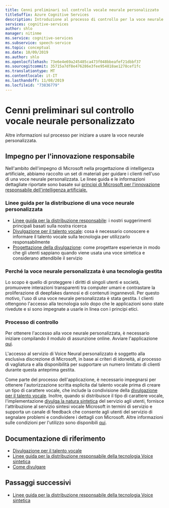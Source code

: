 ```yaml
---
title: Cenni preliminari sul controllo vocale neurale personalizzato
titleSuffix: Azure Cognitive Services
description: Introduzione al processo di controllo per la voce neurale personalizzata.
services: cognitive-services
author: shlo
manager: nitinme
ms.service: cognitive-services
ms.subservice: speech-service
ms.topic: conceptual
ms.date: 10/09/2019
ms.author: shlo
ms.openlocfilehash: 73e6e4e69a245485ca473f048bbeafef21dbbf37
ms.sourcegitcommit: 35715a7df8e476286e3fee954818ae1278cef1fc
ms.translationtype: MT
ms.contentlocale: it-IT
ms.lasthandoff: 11/08/2019
ms.locfileid: "73836779"
---
```

# <a name="custom-neural-voice-gating-overview"></a>Cenni preliminari sul controllo vocale neurale personalizzato

Altre informazioni sul processo per iniziare a usare la voce neurale personalizzata.

## <a name="commitment-to-responsible-innovation"></a>Impegno per l'innovazione responsabile

Nell'ambito dell'impegno di Microsoft nella progettazione di intelligenza artificiale, abbiamo raccolto un set di materiali per guidare i clienti nell'uso di una voce neurale personalizzata. Le linee guida e le informazioni dettagliate riportate sono basate sui [principi di Microsoft per l'innovazione responsabile dell'intelligenza artificiale.](https://www.microsoft.com/AI/our-approach-to-ai)

### <a name="guidance-for-deploying-custom-neural-voice"></a>Linee guida per la distribuzione di una voce neurale personalizzata

- [Linee guida per la distribuzione responsabile](concepts-guidelines-responsible-deployment-synthetic.md): i nostri suggerimenti principali basati sulla nostra ricerca
- [Divulgazione per il talento vocale](https://aka.ms/disclosure-voice-talent): cosa è necessario conoscere e informare il talento vocale sulla tecnologia per utilizzarlo responsabilmente
- [Progettazione della divulgazione](concepts-disclosure-guidelines.md): come progettare esperienze in modo che gli utenti sappiano quando viene usata una voce sintetica e considerano attendibile il servizio

### <a name="why-custom-neural-voice-is-a-gated-technology"></a>Perché la voce neurale personalizzata è una tecnologia gestita

Lo scopo è quello di proteggere i diritti di singoli utenti e società, promuovere interazioni transparenti tra computer umani e contrastare la proliferazione di deepfakes dannosi e di contenuti ingannevoli. Per questo motivo, l'uso di una voce neurale personalizzata è stata gestita. I clienti ottengono l'accesso alla tecnologia solo dopo che le applicazioni sono state rivedute e si sono impegnate a usarle in linea con i principi etici.

### <a name="our-gating-process"></a>Processo di controllo

Per ottenere l'accesso alla voce neurale personalizzata, è necessario iniziare compilando il modulo di assunzione online. Avviare l'applicazione [qui](https://aka.ms/custom-neural-intake-form).

L'accesso al servizio di Voice Neural personalizzato è soggetto alla esclusiva discrezione di Microsoft, in base ai criteri di idoneità, al processo di vagliatura e alla disponibilità per supportare un numero limitato di clienti durante questa anteprima gestita.

Come parte del processo dell'applicazione, è necessario impegnarsi per ottenere l'autorizzazione scritta esplicita dal talento vocale prima di creare un tipo di carattere vocale, che include la condivisione della [divulgazione per il talento vocale](https://aka.ms/disclosure-voice-talent). Inoltre, quando si distribuisce il tipo di carattere vocale, l'implementazione [divulga la natura sintetica](concepts-disclosure-guidelines.md) del servizio agli utenti, fornisce l'attribuzione al servizio sintesi vocale Microsoft in termini di servizio e supporta un canale di feedback che consente agli utenti del servizio di segnalare problemi e condividere i dettagli con Microsoft. Altre informazioni sulle condizioni per l'utilizzo sono disponibili [qui](https://aka.ms/custom-neural-code-of-conduct).

## <a name="reference-docs"></a>Documentazione di riferimento

* [Divulgazione per il talento vocale](https://aka.ms/disclosure-voice-talent)
* [Linee guida per la distribuzione responsabile della tecnologia Voice sintetica](concepts-guidelines-responsible-deployment-synthetic.md)
* [Come divulgare](concepts-disclosure-guidelines.md)

## <a name="next-steps"></a>Passaggi successivi

* [Linee guida per la distribuzione responsabile della tecnologia Voice sintetica](concepts-guidelines-responsible-deployment-synthetic.md)
